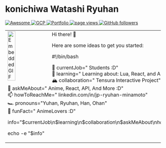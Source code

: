 <h1 align="left" id="macropower-title"> konichiwa Watashi Ryuhan</h1>  
<p align="left">  
  <a href="https://www.linkedin.com/in/jp-ryuhan-minamoto/">  
   <img alt="Awesome" src="https://img.shields.io/badge/LinkedIn-0077B5?style=for-the-badge&logo=linkedin&logoColor=white">  
  </a>  
  <a href="https://www.cloudskillsboost.google/public_profiles/7b545e20-e4e6-42d0-99a6-1015ae0d63e8">  
   <img alt="GCP" src="https://img.shields.io/badge/Google Cloud Profile-%234285F4.svg?style=for-the-badge&color=yellow&logo=google-cloud&logoColor=white">  
  </a>  
   <a href="https://ryuhanbio.vercel.app">  
   <img alt="Portfolio" src="https://img.shields.io/badge/website-purple?style=for-the-badge&logo=next.js&logoColor=white">  
  </a>  
  <a href="https://github.com/ryuhandev">  
     <img src="https://komarev.com/ghpvc/?username=ryuhandev&style=for-the-badge&color=yellow" alt="page views">  
  </a>  
 <a href="https://github.com/?tab=followers">  
    <img alt="GitHub followers" src="https://img.shields.io/github/followers/ryuhandev?color=blue&logo=github&style=for-the-badge">  
  </a>  
</p>  <table width="100%" height="100%" >  
<tr width="60%" height="100%">  
<td >  
    <img align="left" width="18%" src="https://media.tenor.com/ef_emJau35YAAAAi/anime-anime-character.gif" alt="Embedded GIF">  Hi there! 👋

Here are some ideas to get you started:

#!/bin/bash  
  
🔭 currentJob=" Students :D"  
🌱 learning=" Learning about: Lua, React, and AI"  
🏔️ collaboration=" Tensura Interactive Project"  
💬 askMeAbout=" Anime, React, API, And More :D"  
📫 howToReachMe=" linkedin.com/in/jp-ryuhan-minamoto"  
🏎️ pronouns="Yuhan, Ryuhan, Han, Ohan"  
🤖 funFact=" AnimeLovers :D"  
  
info="$currentJob\n$learning\n$collaboration\n$askMeAbout\n$howToReachMe\  
n$pronouns\n$funFact"  
  
echo -e "$info"

</td>  
<td width="40%" height="100%">  
<img align="right" width="100%" height="100%"   
src="https://media1.tenor.com/m/qeyN2cl_GBsAAAAC/lain.gif" alt="Embedded GIF">  
</td>  
  </tr>  
</table>  <table>  
  <tr>  
    <td><a href="https://golang.org/"><img align="left" alt="Golang" width="50px" src="https://www.svgrepo.com/show/452214/go.svg" style="padding-right:10px;" /></a></td>  
    <td><a href="https://www.python.org/"><img align="left" alt="Python" width="50px" src="https://www.svgrepo.com/show/452091/python.svg" style="padding-right:10px;" /></a></td>  
    <td><a href="https://isocpp.org/"><img align="left" alt="Cplusplus" width="50px" src="https://upload.wikimedia.org/wikipedia/commons/1/18/ISO_C%2B%2B_Logo.svg" style="padding-right:10px;" /></a></td>  
    <td><a href="https://docs.microsoft.com/en-us/dotnet/csharp/"><img align="left" alt="CSharp" width="50px" src="https://upload.wikimedia.org/wikipedia/commons/thumb/b/bd/Logo_C_sharp.svg/1820px-Logo_C_sharp.svg.png" style="padding-right:10px;" /></a></td>  
    <td><a href="https://www.javascript.com/"><img align="left" alt="JavaScript" width="50px" src="https://cdn.jsdelivr.net/gh/devicons/devicon/icons/javascript/javascript-original.svg" style="padding-right:10px;" /></a></td>  
    <td><a href="https://www.typescriptlang.org/"><img align="left" alt="TypeScript" width="50px" src="https://cdn.worldvectorlogo.com/logos/typescript.svg" style="padding-right:10px;" /></a></td>  
    <td><a href="https://www.java.com/"><img align="left" alt="Java" width="50px" src="https://www.svgrepo.com/download/184143/java.svg" style="padding-right:10px;" /></a></td>  
    <td><a href="https://www.rust-lang.org/"><img align="left" alt="Rust" width="50px" src="https://rustacean.net/assets/cuddlyferris.svg" style="padding-right:10px;" /></a></td>  
    <td><a href="https://deno.land/"><img align="left" alt="Deno" width="50px" src="https://upload.wikimedia.org/wikipedia/commons/thumb/e/e8/Deno_2021.svg/512px-Deno_2021.svg.png?20220109092922" style="padding-right:10px;" /></a></td>  
  </tr>  
  <tr>  
    <td><a href="https://developer.mozilla.org/en-US/docs/Web/Guide/HTML/HTML5"><img align="left" alt="HTML5" width="50px" src="https://cdn.jsdelivr.net/gh/devicons/devicon/icons/html5/html5-original.svg" style="padding-right:10px;" /></a></td>  
    <td><a href="https://developer.mozilla.org/en-US/docs/Web/CSS"><img align="left" alt="CSS3" width="50px" src="https://cdn.jsdelivr.net/gh/devicons/devicon/icons/css3/css3-original.svg" style="padding-right:10px;" /></a></td>  
    <td><a href="https://nodejs.org/"><img align="left" alt="Node.js" width="50px" src="https://cdn.jsdelivr.net/gh/devicons/devicon/icons/nodejs/nodejs-original.svg" style="padding-right:10px;" /></a></td>  
    <td><a href="https://streamlit.io/"><img align="left" alt="Streamlit" width="50px" src="https://streamlit.io/images/brand/streamlit-mark-color.svg" style="padding-right:10px;" /></a></td>  
    <td><a href="https://nextjs.org/"><img align="left" alt="NextJS" width="50px" src="https://ih1.redbubble.net/image.2299077473.8760/st,small,507x507-pad,600x600,f8f8f8.jpg" style="padding-right:10px;" /></a></td>  
    <td><a href="https://github.com/"><img align="left" alt="Github" width="50px" src="https://github.githubassets.com/images/modules/logos_page/GitHub-Mark.png" style="padding-right:10px;" /></a></td>  
    <td><a href="https://about.gitlab.com/"><img align="left" alt="Gitlab" width="50px" src="https://cdn.worldvectorlogo.com/logos/gitlab.svg" style="padding-right:10px;" /></a></td>  
    <td><a href="https://git-scm.com/"><img align="left" alt="Git" width="50px" src="https://cdn.jsdelivr.net/gh/devicons/devicon/icons/git/git-original.svg" style="padding-right:10px;" /></a></td>  
    <td><a href="https://www.docker.com/"><img align="left" alt="Docker" width="50px" src="https://www.svgrepo.com/show/303231/docker-logo.svg" style="padding-right:10px;" /></a></td>  
  </tr>  
  <tr>  
    <td><a href="https://aws.amazon.com/"><img align="left" alt="AWS" width="50px" src="https://www.svgrepo.com/show/448266/aws.svg" style="padding-right:10px;" /></a></td>  
    <td><a href="https://cloud.google.com/"><img align="left" alt="GoogleCloud" width="50px" src="https://www.svgrepo.com/show/448223/gcp.svg" style="padding-right:10px;" /></a></td>  
    <td><a href="https://www.mongodb.com/"><img align="left" alt="MongoDB" width="50px" src="https://cdn.jsdelivr.net/gh/devicons/devicon/icons/mongodb/mongodb-original.svg" style="padding-right:10px;" /></a></td>  
    <td><a href="https://graphql.org/"><img align="left" alt="GraphQL" width="50px" src="https://cdn.jsdelivr.net/gh/devicons/devicon/icons/graphql/graphql-plain.svg" style="padding-right:10px;" /></a></td>  
    <td><a href="https://firebase.google.com/"><img align="left" alt="Firebase" width="50px" src="https://www.svgrepo.com/show/353735/firebase.svg" style="padding-right:10px;" /></a></td>  
    <td><a href="https://fastapi.tiangolo.com/"><img align="left" alt="FastAPI" width="50px" src="https://cdn.worldvectorlogo.com/logos/fastapi.svg" style="padding-right:10px;" /></a></td>  
    <td><a href="https://supabase.com/"><img align="left" alt="Supabase" width="50px" src="https://d2eip9sf3oo6c2.cloudfront.net/tags/images/000/001/299/square_480/supabase-logo-icon_1.png" style="padding-right:10px;" /></a></td>  
    <td><a href="https://www.mysql.com/"><img align="left" alt="MySQL" width="50px" src="https://cdn.jsdelivr.net/gh/devicons/devicon/icons/mysql/mysql-original.svg" style="padding-right:10px;" /></a></td>  
    <td><a href="https://www.postgresql.org/"><img align="left" alt="PostgreSQL" width="50px" src="https://www.svgrepo.com/show/354200/postgresql.svg" style="padding-right:10px;" /></a></td>  
  </tr>  
</table>  
